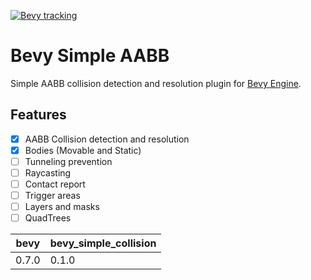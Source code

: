 [![Bevy tracking](https://img.shields.io/badge/Bevy%20tracking-main-lightblue)](https://github.com/bevyengine/bevy/blob/main/docs/plugins_guidelines.md#main-branch-tracking)

# Bevy Simple AABB
Simple AABB collision detection and resolution plugin for <a href="https://github.com/bevyengine/bevy">Bevy Engine</a>.

## Features
- [X] AABB Collision detection and resolution
- [X] Bodies (Movable and Static)
- [ ] Tunneling prevention
- [ ] Raycasting
- [ ] Contact report
- [ ] Trigger areas
- [ ] Layers and masks
- [ ] QuadTrees

bevy | bevy_simple_collision
--- | ---
0.7.0 | 0.1.0